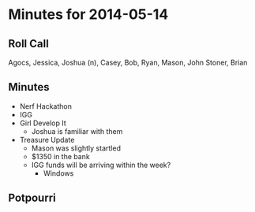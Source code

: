 Minutes for 2014-05-14
======================

Roll Call
---------
Agocs, Jessica, Joshua (n), Casey, Bob, Ryan, Mason, John Stoner, Brian

Minutes
-------

- Nerf Hackathon
- IGG
- Girl Develop It
	- Joshua is familiar with them
- Treasure Update
	- Mason was slightly startled
	- $1350 in the bank
	- IGG funds will be arriving within the week?
		- Windows



Potpourri
---------

